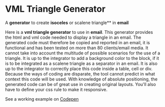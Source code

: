 # VML Triangle Generator
A **generator** to create **isoceles** or scalene triangle** in **email**


Here is a **vml triangle generator** to use in **email**. This generator provides the html and vml code needed to display a triangle in an email. The generated code must therefore be copied and reported in an email, it is functional and has been tested on more than 80 clients/email media. It cannot take into account the multitude of possible scenarios for the use of a triangle. It is up to the integrator to add a background color to the block, if it is to be integrated as a scalene triangle as a separator in an email. It is also up to the integrator to correctly place this code inside a table, cell or div. Because the ways of coding are disparate, the tool cannot predict in what context this code will be used. With knowledge of absolute positioning, the generated code can be of great use in creating original layouts.
You'll also have to define your css rule to make it responsive.

See a working example on [Codepen](https://codepen.io/matthieuSolente/pen/poxEOXo)
